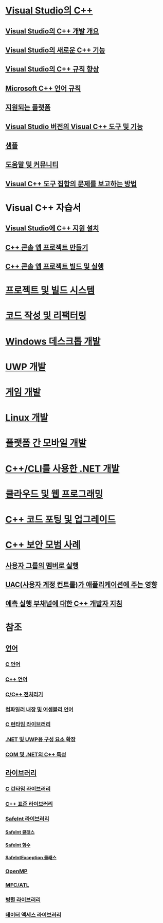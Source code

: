 # [Visual Studio의 C++](overview/visual-cpp-in-visual-studio.md)
## [Visual Studio의 C++ 개발 개요](overview/overview-of-cpp-development.md)
## [Visual Studio의 새로운 C++ 기능](overview/what-s-new-for-visual-cpp-in-visual-studio.md)
## [Visual Studio의 C++ 규칙 향상](overview/cpp-conformance-improvements.md)
## [Microsoft C++ 언어 규칙](overview/visual-cpp-language-conformance.md)
## [지원되는 플랫폼](overview/supported-platforms-visual-cpp.md)
## [Visual Studio 버전의 Visual C++ 도구 및 기능](overview/visual-cpp-tools-and-features-in-visual-studio-editions.md)
## [샘플](overview/visual-cpp-samples.md)
## [도움말 및 커뮤니티](overview/visual-cpp-help-and-community.md)
## [Visual C++ 도구 집합의 문제를 보고하는 방법](overview/how-to-report-a-problem-with-the-visual-cpp-toolset.md)
# Visual C++ 자습서
## [Visual Studio에 C++ 지원 설치](build/vscpp-step-0-installation.md)
## [C++ 콘솔 앱 프로젝트 만들기](build/vscpp-step-1-create.md)
## [C++ 콘솔 앱 프로젝트 빌드 및 실행](build/vscpp-step-2-build.md)
# [프로젝트 및 빌드 시스템](build/projects-and-build-systems-cpp.md)
# [코드 작성 및 리팩터링](ide/writing-and-refactoring-code-cpp.md)
# [Windows 데스크톱 개발](windows/overview-of-windows-programming-in-cpp.md)
# [UWP 개발](cppcx/universal-windows-apps-cpp.md)
# [게임 개발](overview/game-development-cpp.md)
# [Linux 개발](linux/download-install-and-setup-the-linux-development-workload.md)
# [플랫폼 간 모바일 개발](/visualstudio/cross-platform/visual-cpp-for-cross-platform-mobile-development)
# [C++/CLI를 사용한 .NET 개발](dotnet/dotnet-programming-with-cpp-cli-visual-cpp.md)
# [클라우드 및 웹 프로그래밍](cloud/cloud-and-web-programming-in-visual-cpp.md)
# [C++ 코드 포팅 및 업그레이드](porting/visual-cpp-porting-and-upgrading-guide.md)
# [C++ 보안 모범 사례](security/security-best-practices-for-cpp.md)
## [사용자 그룹의 멤버로 실행](security/running-as-a-member-of-the-users-group.md)
## [UAC(사용자 계정 컨트롤)가 애플리케이션에 주는 영향](security/how-user-account-control-uac-affects-your-application.md)
## [예측 실행 부채널에 대한 C++ 개발자 지침](security/developer-guidance-speculative-execution.md)
# 참조
## [언어](overview/languages-cpp.md)
### [C 언어](c-language/c-language-reference.md)
### [C++ 언어](cpp/cpp-language-reference.md)
### [C/C++ 전처리기](preprocessor/c-cpp-preprocessor-reference.md)
### [컴파일러 내장 및 어셈블리 언어](intrinsics/compiler-intrinsics-and-assembly-language.md)
### [C 런타임 라이브러리](c-runtime-library/c-run-time-library-reference.md)
### [.NET 및 UWP용 구성 요소 확장](extensions/component-extensions-for-runtime-platforms.md)
### [COM 및 .NET의 C++ 특성](windows/attributes/cpp-attributes-com-net.md)
## [라이브러리](overview/libraries-cpp.md)
### [C 런타임 라이브러리](c-runtime-library/c-run-time-library-reference.md)
### [C++ 표준 라이브러리](standard-library/cpp-standard-library-reference.md)
### [SafeInt 라이브러리](safeint/safeint-library.md)
#### [SafeInt 클래스](safeint/safeint-class.md)
#### [SafeInt 함수](safeint/safeint-functions.md)
#### [SafeIntException 클래스](safeint/safeintexception-class.md)
### [OpenMP](parallel/openmp/openmp-in-visual-cpp.md)
### [MFC/ATL](mfc/mfc-and-atl.md)
### [병렬 라이브러리](parallel/parallel-programming-in-visual-cpp.md)
### [데이터 액세스 라이브러리](data/data-access-in-cpp.md)


